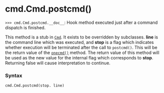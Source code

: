 # cmd.Cmd.postcmd()

`>>> cmd.Cmd.postcmd.__doc__`: Hook method executed just after a command dispatch is finished.

This method is a stub in [`Cmd`](/modules/cmd/Cmd/). It exists to be overridden by subclasses. **line** is the command line which was executed, and **stop** is a flag which indicates whether execution will be terminated after the call to `postcmd()`. This will be the return value of the [`onecmd()`](/modules/cmd/Cmd/onecmd.md) method. The return value of this method will be used as the new value for the internal flag which corresponds to **stop**. Returning false will cause interpretation to continue.

### Syntax

```python
cmd.Cmd.postcmd(stop. line)
```
